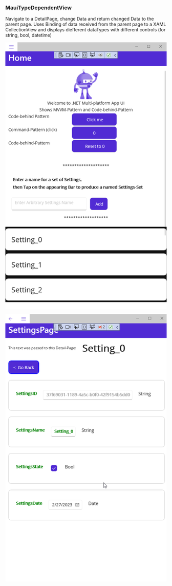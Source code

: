 ### MauiTypeDependentView

Navigate to a DetailPage, change Data and return changed Data to the parent page.
Uses Binding of data received from the parent page to a XAML CollectionView 
and displays diefferent dataTypes with different controls (for string, bool, datetime)

![Gallery](https://github.com/RoSchmi/RsMaui/blob/master/Proj/MauiTypeDependentView/Pictures/MauiTypeDependentView_1.png)




![Gallery](https://github.com/RoSchmi/RsMaui/blob/master/Proj/MauiTypeDependentView/Pictures/MauiTypeDependentView_2.png)

